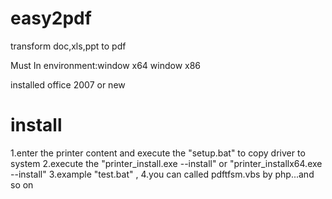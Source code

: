 # easy2pdf
transform doc,xls,ppt to pdf 

Must In environment:window x64  window x86

installed office 2007 or new


# install
1.enter the printer content and execute the "setup.bat" to copy driver to system 
2.execute the "printer_install.exe --install"  or "printer_installx64.exe --install"
3.example "test.bat" , 
4.you can called pdftfsm.vbs by php...and so on
